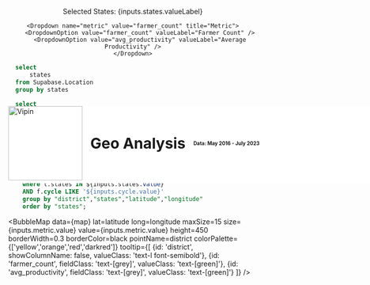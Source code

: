 <div style="position: relative">
<div style="display: flex; align-items: center; gap: 16px; position:fixed;top:0;width:100%;margin-top:6.6vh;z-index:1000;background:white;padding-bottom:0.35rem">
  <img 
    src="https://globalgreengroup.com/wp-content/uploads/2015/07/logo.png" 
    alt="Vipin" 
    style="width: 150px; height: auto;">
  <h1 style="font-weight: bold; font-size: 30px; margin: 0;">Geo Analysis</h1>
  <h2 style="font-size: 10px; margin: 0">Data: May 2016 - July 2023</h2>
</div>
</div>


<center>

<Dropdown data={cycle} name=cycle value=cycle title="cycle">
    <DropdownOption value="%" valueLabel="All"/>
</Dropdown>

<Dropdown
  data={states} 
  name="states"
  value=states 
  multiple={true} 
  title="Select States">
  <DropdownOption value=""/>
</Dropdown>

Selected States: {inputs.states.valueLabel}

    <Dropdown name="metric" value="farmer_count" title="Metric">
        <DropdownOption value="farmer_count" valueLabel="Farmer Count" />
        <DropdownOption value="avg_productivity" valueLabel="Average Productivity" />
    </Dropdown>

</center>


```sql states
  select
      states
  from Supabase.Location
  group by states
```
```sql cycle
  select
      cycle
  from Supabase.Farmers
  group by cycle
```

```sql map
select "district","latitude","longitude","states",
            COUNT(f.farmer_ID) AS farmer_count,
            avg(productivity) AS avg_productivity
    from Farmers f
    JOIN Location l  -- Join with the Location table
    ON f.farmer_id = l.farmer_id  -- Join condition on farmer_id
    where l.states IN ${inputs.states.value}
    AND f.cycle LIKE '${inputs.cycle.value}'
    group by "district","states","latitude","longitude"
    order by "states";
```


<BarChart 
    data={map}
    title="FARMERS BY STATE"
    x="states"
    y={inputs.metric.value}
    type="grouped"
    swapXY={true}
    sort="states"
    lables=true
/>

<BubbleMap 
    data={map} 
    lat=latitude 
    long=longitude
    maxSize=15
    size={inputs.metric.value} 
    value={inputs.metric.value}
    height=450
    borderWidth=0.3
    borderColor=black
    pointName=district
    colorPalette={['yellow','orange','red','darkred']}
    tooltip={[
        {id: 'district', showColumnName: false, valueClass: 'text-l font-semibold'},
        {id: 'farmer_count', fieldClass: 'text-[grey]', valueClass: 'text-[green]'},
        {id: 'avg_productivity', fieldClass: 'text-[grey]', valueClass: 'text-[green]'}
    ]}
/>
